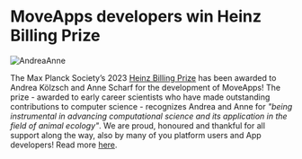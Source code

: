 # MoveApps developers win Heinz Billing Prize

![AndreaAnne](Andrea+Anne.png)

The Max Planck Society’s 2023 [Heinz Billing Prize](https://www.billingpreis.mpg.de/)
has been awarded to Andrea Kölzsch and Anne Scharf for the development of MoveApps!
The prize - awarded to early career scientists who have made outstanding contributions to computer science -
recognizes Andrea and Anne for _"being instrumental in advancing computational science and its application in the field of animal ecology"_.
We are proud, honoured and thankful for all support along the way, also by many of you platform users and App developers!
Read more [here](https://www.ab.mpg.de/553546/news_publication_20871632_transferred).